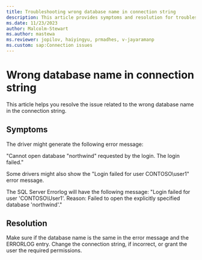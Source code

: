```yaml
---
title: Troubleshooting wrong database name in connection string 
description: This article provides symptoms and resolution for troubleshooting the wrong database name in connection string error.
ms.date: 11/23/2023
author: Malcolm-Stewart
ms.author: mastewa
ms.reviewer: jopilov, haiyingyu, prmadhes, v-jayaramanp
ms.custom: sap:Connection issues
---
```


# Wrong database name in connection string

This article helps you resolve the issue related to the wrong database name in the connection string.

## Symptoms

The driver might generate the following error message:

"Cannot open database "northwind" requested by the login. The login failed."

Some drivers might also show the "Login failed for user CONTOSO\user1" error message.

The SQL Server Errorlog will have the following message:
"Login failed for user 'CONTOSO\User1'. Reason: Failed to open the explicitly specified database 'northwind'."

## Resolution

Make sure if the database name is the same in the error message and the ERRORLOG entry. Change the connection string, if incorrect, or grant the user the required permissions.
